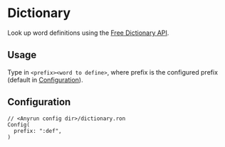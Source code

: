# Dictionary

Look up word definitions using the [Free Dictionary API](https://dictionaryapi.dev/).

## Usage

Type in `<prefix><word to define>`, where prefix is the configured prefix (default in [Configuration](#Configuration)).

## Configuration

```ron
// <Anyrun config dir>/dictionary.ron
Config(
  prefix: ":def",
)
```
